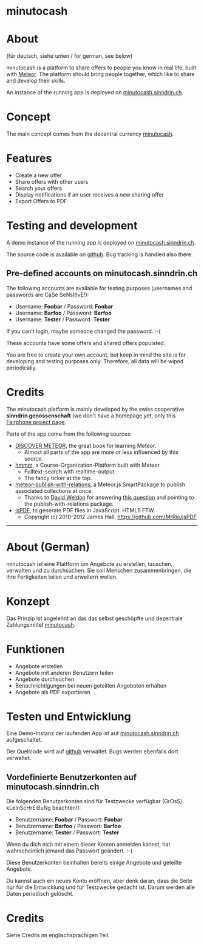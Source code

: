 minutocash
==========

# About
(für deutsch, siehe unten / for german, see below)

minutocash is a platform to share offers to people you know in real life, built with [Meteor](https://www.meteor.com/). The platform should bring people together, which like to share and develop their skills.

An instance of the running app is deployed on [minutocash.sinndrin.ch](http://minutocash.sinndrin.ch).

# Concept

The main concept comes from the decentral currency [minutocash](http://www.minutocash.org/).

# Features

* Create a new offer
* Share offers with other users
* Search your offers
* Display notifications if an user receives a new sharing offer
* Export Offers to PDF

# Testing and development

A demo instance of the running app is deployed on [minutocash.sinndrin.ch](http://minutocash.sinndrin.ch).

The source code is available on [github](https://github.com/dandelo/minutocash). Bug tracking is handled also there.

## Pre-defined accounts on minutocash.sinndrin.ch

The following accounts are available for testing purposes (usernames and passwords are CaSe SeNsItIvE!):

* Username: **Foobar** / Password: **Foobar**
* Username: **Barfoo** / Password: **Barfoo**
* Username: **Tester** / Password: **Tester**

If you can't login, maybe someone changed the password. :-(

These accounts have some offers and shared offers populated.

You are free to create your own account, but keep in mind the site is for developing and testing purposes only. Therefore, all data will be wiped periodically.

# Credits

The minutocash platform is mainly developed by the swiss cooperative **sinndrin genossenschaft** (we don't have a homepage yet, only this [Fairphone project page](http://fairphone.sinndrin.ch/).

Parts of the app come from the following sources:

* [DISCOVER METEOR](https://www.discovermeteor.com/), the great book for learning Meteor.
  * Almost all parts of the app are more or less influenced by this source.
* [hmmm](https://github.com/schuel/hmmm), a Course-Organization-Platform built with Meteor.
  * Fulltext-search with realtime-output.
  * The fancy ticker at the top.
* [meteor-publish-with-relations](https://github.com/erundook/meteor-publish-with-relations), a Meteor.js SmartPackage to publish associated collections at once.
  * Thanks to [David Weldon](http://stackoverflow.com/users/635981/david-weldon) for answering [this question](http://stackoverflow.com/q/20753279/3068252) and pointing to the publish-with-relations package.
* [jsPDF](https://github.com/MrRio/jsPDF), to generate PDF files in JavaScript. HTML5 FTW.
  * Copyright (c) 2010-2012 James Hall, https://github.com/MrRio/jsPDF

* * *

# About (German)

minutocash ist eine Plattform um Angebote zu erstellen, tauschen, verwalten und zu durchsuchen.
Sie soll Menschen zusammenbringen, die ihre Fertigkeiten teilen und erweitern wollen.

# Konzept

Das Prinzip ist angelehnt an das das selbst geschöpfte und dezentrale Zahlungsmittel [minutocash](http://www.minutocash.org/).

# Funktionen

* Angebote erstellen
* Angebote mit anderen Benutzern teilen
* Angebote durchsuchen
* Benachrichtigungen bei neuen geteilten Angeboten erhalten
* Angebote als PDF exportieren

# Testen und Entwicklung

Eine Demo-Instanz der laufenden App ist auf [minutocash.sinndrin.ch](http://minutocash.sinndrin.ch) aufgeschaltet.

Der Quellcode wird auf [github](https://github.com/dandelo/minutocash) verwaltet. Bugs werden ebenfalls dort verwaltet.

## Vordefinierte Benutzerkonten auf minutocash.sinndrin.ch

Die folgenden Benutzerkonten sind für Testzwecke verfügbar (GrOsS/ kLeInScHrEiBuNg beachten!):

* Benutzername: **Foobar** / Passwort: **Foobar**
* Benutzername: **Barfoo** / Passwort: **Barfoo**
* Benutzername: **Tester** / Passwort: **Tester**

Wenn du dich nich mit einem dieser Konten anmelden kannst, hat wahrscheinlich jemand das Passwort geändert. :-(

Diese Benutzerkonten beinhalten bereits einige Angebote und geteilte Angebote.

Du kannst auch ein neues Konto eröffnen, aber denk daran, dass die Seite nur für die Entwicklung und für Testzwecke gedacht ist. Darum werden alle Daten periodisch gelöscht.

# Credits

Siehe Credits im englischsprachigen Teil.